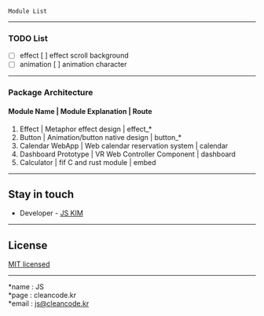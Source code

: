 ```
Module List
```

---
### TODO List
- [ ] effect
[ ] effect scroll background
- [ ] animation
[ ] animation character

---
### Package Architecture
#### Module Name | Module Explanation | Route
1. Effect | Metaphor effect design | effect_*
2. Button | Animation/button native design | button_*
3. Calendar WebApp | Web calendar reservation system | calendar
4. Dashboard Prototype | VR Web Controller Component | dashboard
5. Calculator | fif C and rust module | embed

---
## Stay in touch
- Developer - [JS KIM](https://cleancode.kr)

---
## License
[MIT licensed](LICENSE)

---
*name : JS  
*page : cleancode.kr    
*email : js@cleancode.kr
